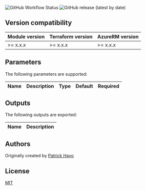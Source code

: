 ![GitHub Workflow Status](https://img.shields.io/github/workflow/status/n3tlix/azure-terraform-template/Release?label=Testing&logo=GitHub)
![GitHub release (latest by date)](https://img.shields.io/github/v/release/n3tlix/azure-terraform-template?label=Release)

## Version compatibility

| Module version | Terraform version | AzureRM version |
| -------------- | ----------------- | --------------- |
| >= x.x.x       | >= x.x.x          | >= x.x.x        |

## Parameters

The following parameters are supported:

| Name                       | Description                                                        |        Type         | Default | Required |
| -------------------------- | ------------------------------------------------------------------ | :-----------------: | :-----: | :------: |

## Outputs

The following outputs are exported:

| Name                   | Description                                                            |
| ---------------------- | ---------------------------------------------------------------------- |

## Authors

Originally created by [Patrick Hayo](http://github.com/adminph-de)

## License

[MIT](LICENSE)
